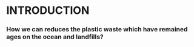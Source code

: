 # INTRODUCTION

### How we can reduces the plastic waste which have remained ages on the ocean and landfills?
